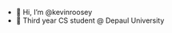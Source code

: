 - 👋 Hi, I’m @kevinroosey
- 🏫 Third year CS student @ Depaul University

<!---
kevinroosey/kevinroosey is a ✨ special ✨ repository because its `README.md` (this file) appears on your GitHub profile.
You can click the Preview link to take a look at your changes.
--->
